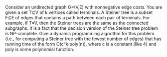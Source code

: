 Consider an undirected graph G=(V,E) with nonnegative edge costs. You are given a set T⊆V of k vertices called terminals. A Steiner tree is a subset F⊆E of edges that contains a path between each pair of terminals. For example, if T=V, then the Steiner trees are the same as the connected subgraphs. It is a fact that the decision version of the Steiner tree problem is NP-complete. Give a dynamic programming algorithm for this problem (i.e., for computing a Steiner tree with the fewest number of edges) that has running time of the form O(c^k⋅poly(n)), where c is a constant (like 4) and poly is some polynomial function.